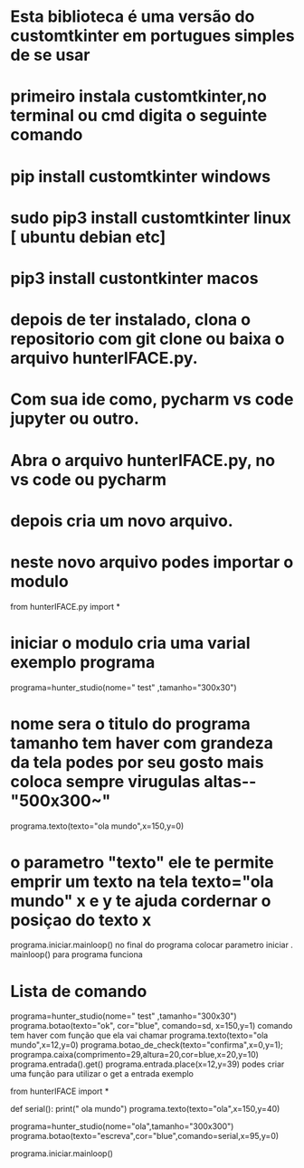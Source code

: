 # Esta biblioteca é uma versão do customtkinter em portugues simples de se usar
# primeiro instala customtkinter,no terminal  ou cmd   digita o  seguinte comando
# pip install customtkinter  windows
# sudo pip3 install customtkinter linux [ ubuntu  debian etc]
# pip3 install custontkinter   macos

# depois de ter instalado, clona o repositorio com git clone ou baixa o arquivo hunterIFACE.py.
# Com  sua ide como, pycharm  vs code jupyter ou outro.
# Abra o arquivo  hunterIFACE.py, no vs code ou pycharm 
# depois cria um novo arquivo. 
# neste novo arquivo  podes importar o modulo

from hunterIFACE.py import *

# iniciar  o modulo cria uma varial exemplo programa

programa=hunter_studio(nome=" test" ,tamanho="300x30")
# nome sera o  titulo do programa tamanho  tem haver com grandeza da tela podes por seu gosto mais coloca sempre virugulas altas-- "500x300~" 
programa.texto(texto="ola mundo",x=150,y=0)
# o parametro "texto" ele te permite emprir um texto na tela  texto="ola mundo"  x e y te ajuda  cordernar o posiçao do texto  x 
programa.iniciar.mainloop()
no final  do programa  colocar parametro iniciar . mainloop() para programa funciona  

# Lista de comando

programa=hunter_studio(nome=" test" ,tamanho="300x30")
programa.botao(texto="ok", cor="blue", comando=sd, x=150,y=1)
comando tem haver com função  que ela vai chamar 
programa.texto(texto="ola mundo",x=12,y=0)
programa.botao_de_check(texto="confirma",x=0,y=1);
programpa.caixa(comprimento=29,altura=20,cor=blue,x=20,y=10)
programa.entrada().get()
programa.entrada.place(x=12,y=39)
podes criar uma função  para utilizar o  get a entrada
exemplo

from hunterIFACE import *

def  serial():
   print(" ola mundo")
   programa.texto(texto="ola",x=150,y=40)
   
programa=hunter_studio(nome="ola",tamanho="300x300")
programa.botao(texto="escreva",cor="blue",comando=serial,x=95,y=0)

programa.iniciar.mainloop()












